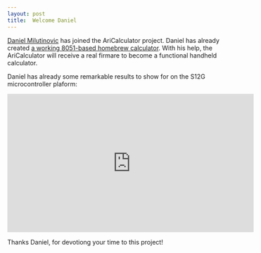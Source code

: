 ```yaml
---
layout: post
title:  Welcome Daniel
---
```

[Daniel Milutinovic](https://github.com/DanielMilutinovic) has joined the AriCalculator project. 
Daniel has already created [a working 8051-based homebrew calculator](http://southerncrossmicro.com/pages/MTEST.html). 
With his help, the AriCalculator will receive a real firmare to become a functional handheld calculator.

Daniel has already some remarkable results to show for on the S12G microcontroller plaform:

<div class="video">
<iframe width="560" height="315" src="https://www.youtube.com/embed/OSfMGsGpA48" frameborder="0" allowfullscreen></iframe>
</div>

Thanks Daniel, for devotiong your time to this project!

